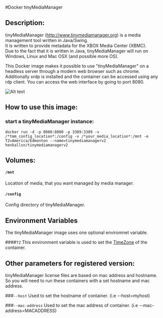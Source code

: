 #Docker tinyMediaManager

## Description:
tinyMediaManager (http://www.tinymediamanager.org) is a media management tool written in Java/Swing.  
It is written to provide metadata for the XBOX Media Center (XBMC).  
Due to the fact that it is written in Java, tinyMediaManager will run on Windows, Linux and Mac OSX (and possible more OS).  
  
 
This Docker image makes it possible to use  "tinyMediaManager" on a headless server through a modern web browser such as chrome.
Additionally xrdp is installed and the container can be accessed using any rdp client. You can access the web interface by going to port 8080.
  
![Alt text](http://i.imgur.com/SnolAAr.jpg "")
  
## How to use this image:
  
### start a tinyMediaManager instance:
  
```
docker run -d -p 8080:8080 -p 3389:3389 -v /*tmm_config_location*:/config -v /*your_media_location*:/mnt -e TZ=America/Edmonton --name=tinymediamanagerv2 henkallsn/tinymediamanagerv2
```

## Volumes:

#### `/mnt`
Location of media, that you want managed by media manager.

#### `/config`
Config directory of tinyMediaManager.
  
## Environment Variables
  
The tinyMediaManager image uses one optional enviromnet variable.

####`TZ`
This environment variable is used to set the [TimeZone] of the container.

[TimeZone]: http://en.wikipedia.org/wiki/List_of_tz_database_time_zones
   
## Other parameters for registered version:
tinyMediaManager license files are based on mac address and hostname. So you will need to run these containers with a set hostname and mac address.

###`--host`
Used to set the hostname of container. (i.e --host=myhost)

###`--mac-address`
Used to set the mac address of container. (i.e --mac-address=MACADDRESS)
